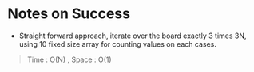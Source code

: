 # Notes on Success
+ Straight forward approach,
  iterate over the board exactly 3 times 3N,
  using 10 fixed size array for counting values on each cases. 

> Time : O(N) , Space : O(1)
